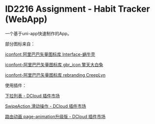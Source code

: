 # ID2216 Assignment - Habit Tracker (WebApp)

一个基于uni-app快速制作的App。



部分图标来自：

[iconfont 阿里巴巴矢量图标库 Interface-蜗牛壳](https://www.iconfont.cn/collections/detail?spm=a313x.7781069.0.da5a778a4&cid=19742)

[iconfont-阿里巴巴矢量图标库 gbr_icon 擎天大白兔](https://www.iconfont.cn/collections/detail?spm=a313x.7781069.0.da5a778a4&cid=9931)

[iconfont-阿里巴巴矢量图标库 rebranding CreepLyn](https://www.iconfont.cn/collections/detail?spm=a313x.7781069.0.da5a778a4&cid=19802)



使用插件：

[下拉列表 - DCloud 插件市场](https://ext.dcloud.net.cn/plugin?id=518)

[SwipeAction 滑动操作 - DCloud 插件市场](https://ext.dcloud.net.cn/plugin?id=181)

[路由动画 page-animation升级版 - DCloud 插件市场](https://ext.dcloud.net.cn/plugin?id=1265)